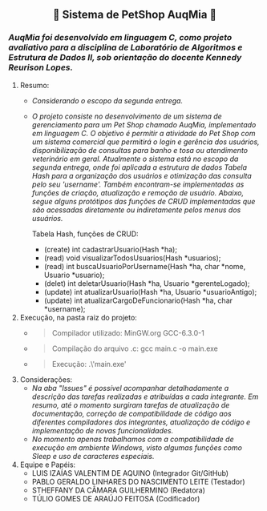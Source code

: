 ## <div align="center">🐾 Sistema de PetShop AuqMia 🐾</div>

### *AuqMia foi desenvolvido em linguagem C, como projeto avaliativo para a disciplina de Laboratório de Algoritmos e Estrutura de Dados II, sob orientação do docente Kennedy Reurison Lopes.*
1. Resumo:
   - *Considerando o escopo da segunda entrega.*
   - *O projeto consiste no desenvolvimento de um sistema de gerenciamento para
um Pet Shop chamado AuqMia, implementado em linguagem C. O objetivo é permitir a atividade do Pet Shop com um sistema comercial que permitirá o login e gerência dos usuários, disponibilização de consultas para banho e tosa ou atendimento veterinário em geral. Atualmente o sistema está no escopo da segunda entrega, onde foi aplicada a estrutura de dados Tabela Hash para a organização dos usuários e otimização das consulta pelo seu 'username'. Também encontram-se implementadas as funções de criação, atualização e remoção de usuário. Abaixo, segue alguns protótipos das funções de CRUD implementadas que são acessadas diretamente ou indiretamente pelos menus dos usuários.*

      Tabela Hash, funções de CRUD:
      -  (create) int cadastrarUsuario(Hash *ha);
      -  (read)   void visualizarTodosUsuarios(Hash *usuarios);
      -  (read)   int buscaUsuarioPorUsername(Hash *ha, char *nome, Usuario *usuario);
      -  (delet)  int deletarUsuario(Hash *ha, Usuario *gerenteLogado);
      -  (update) int atualizarUsuario(Hash *ha, Usuario *usuarioAntigo);
      -  (update) int atualizarCargoDeFuncionario(Hash *ha, char *username);
2. Execução, na pasta raiz do projeto:
   - > Compilador utilizado: MinGW.org GCC-6.3.0-1
   - > Compilação do arquivo .c: gcc main.c -o main.exe
   - > Execução: .\\'main.exe'
4. Considerações:
   - *Na aba "Issues" é possível acompanhar detalhadamente a descrição das tarefas realizadas e atribuídas a cada integrante. Em resumo, até o momento surgiram tarefas de atualização de documentação, correção de compatibilidade de código aos diferentes compiladores dos integrantes, atualização de código e implementação de novas funcionalidades.*
   - *No momento apenas trabalhamos com a compatibilidade de execução em ambiente Windows, visto algumas funções como Sleep e uso de caracteres especiais.*
6. Equipe e Papéis:
    - LUIS IZAÍAS VALENTIM DE AQUINO (Integrador Git/GitHub)
    - PABLO GERALDO LINHARES DO NASCIMENTO LEITE (Testador)
    - STHEFFANY DA CÂMARA GUILHERMINO (Redatora)
    - TÚLIO GOMES DE ARAÚJO FEITOSA (Codificador)
   
